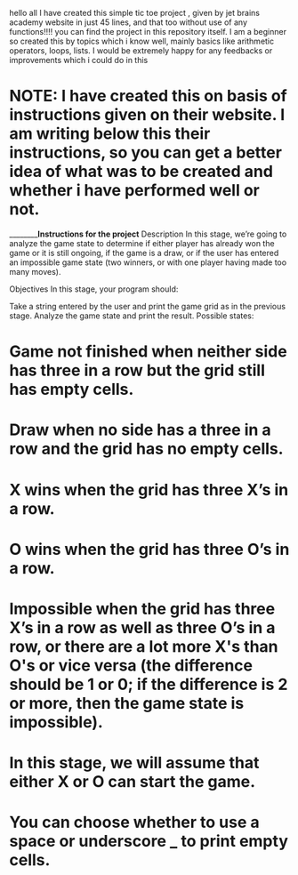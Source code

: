 hello all
I have created this simple tic toe project , given by jet brains academy website in just 45 lines, and that too without use of any functions!!!!
you can find the project in this repository itself.
I am a beginner so created this by topics which i know well, mainly basics like arithmetic operators, loops, lists.
I would be extremely happy for any feedbacks or improvements which i could do in this
# NOTE: I have created this on basis of instructions given on their website. I am writing below this their instructions, so you can get a better idea of what was to be created and whether i have performed well or not.

______________________________________Instructions for the project______________________________
Description
In this stage, we’re going to analyze the game state to determine if either player has already won the game or it is still ongoing, if the game is a draw, or if the user has entered an impossible game state (two winners, or with one player having made too many moves).

Objectives
In this stage, your program should:

Take a string entered by the user and print the game grid as in the previous stage.
Analyze the game state and print the result. Possible states:
# Game not finished when neither side has three in a row but the grid still has empty cells.
# Draw when no side has a three in a row and the grid has no empty cells.
# X wins when the grid has three X’s in a row.
# O wins when the grid has three O’s in a row.
# Impossible when the grid has three X’s in a row as well as three O’s in a row, or there are a lot more X's than O's or vice versa (the difference should be 1 or 0; if the difference is 2 or more, then the game state is impossible).
# In this stage, we will assume that either X or O can start the game.

# You can choose whether to use a space or underscore _ to print empty cells.

